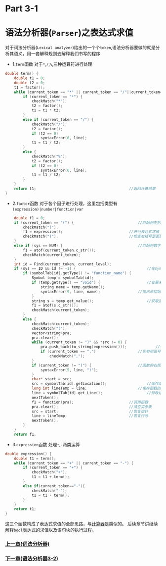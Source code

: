 # Part 3-1
# 语法分析器(`Parser`)之表达式求值
对于词法分析器(`Lexical analyzer`)给出的一个个`token`,语法分析器要做的就是分析其语义，用一套解释规则去解释我们书写的程序

* 1.`term`函数
对于`*`,`/`,`%`,三种运算符进行处理
```C
double term() {
	double t1 = 0; 
	double t2 = 0;
	t1 = factor();                                                               			//获取第一操作数
	while (current_token == "*" || current_token == "/"||current_token=="%") {
		if (current_token == "*") {
			checkMatch("*");
			t2 = factor();                                                           	//获取第2操作数
			t1 = t1 * t2;
		}
		else if (current_token == "/") {
			checkMatch("/");
			t2 = factor();                                                            	//获取第2操作数
			if (t2 == 0)                                                             	//除数不可以为0
				syntaxError(6, line);                                             	//抛出异常
			t1 = t1 / t2;
		}
		else {
			checkMatch("%");
			t2 = factor();                                                            	//获取第2操作数
			if (t2 == 0)                                                              	//除数不可以为0
				syntaxError(6, line);                                             	//抛出异常
			t1 = t1 / t2;
		}
	}
	return t1;											//返回计算结果
}
```
* 2.`factor`函数
对于各个因子进行处理，这里包括类型有`(expression)|number|function|var`
```C
	double f1 = 0;
	if (current_token == "(") {								//匹配到左括号
		checkMatch("(");
		f1 = expression();								//进行表达式求值
		checkMatch(")");								//检查右括号是否缺失
	}
	else if (sys == NUM) {									//匹配到数字
		f1 = atof(current_token.c_str());
		checkMatch(current_token);
	}
	int id = Find(current_token, current_level);						//判断是否为变量名
	if (sys == ID && id != -1) {								//在symbolTab中找到变量名
		if (symbolTab[id].getType() != "function_name") {
			Symbol temp = symbolTab[id];
			if (temp.getType() == "void") {						//变量未被初始化或者找不到变量
				string name = temp.getName();
				syntaxError(9, line, name);					//抛出未初始化异常
			}
			string s = temp.get_value();						//获取变量名的值
			f1 = atof(s.c_str());
			checkMatch(current_token);
		}
		else {                                                                       	//函数名
			checkMatch(current_token);
			checkMatch("(");
			vector<string>pra;
			pra.clear();
			while (current_token != ")" && *src != 0) {
				pra.push_back(to_string(expression()));				//保存实参
				if (current_token == ",")					//实参用逗号分割
					checkMatch(",");
			}
			if (current_token != ")") {						//函数的右括号是否缺失
				syntaxError(5, line, ")");                                 	//抛出异常
			}
			char* start = src;
			src = symbolTab[id].getLocation();					//保存函数的位置指针
			long int lineTemp = line;						//保存函数的所在行号
			line = symbolTab[id].get_Line();					//修改记录当前行号
			nextToken();
			f1 = function(pra);							//调用函数
			pra.clear();								//清空实参表
			src = start;								//恢复指针
			line = lineTemp;							//恢复行号
			nextToken();
		}
	}
	return f1;
```
* 3.`expression`函数
处理`+`,`-`两类运算
```C
double expression() {
	double t1 = term();
	while (current_token == "+" || current_token == "-") {
		if (current_token == "+") {
			checkMatch("+");
			t1 = t1 + term();
		}
		else if(current_token=="-"){
			checkMatch("-");
			t1 = t1 - term();
		}
	}
	return t1;
}
```
这三个函数构成了表达式求值的全部思路，与[计算器](https://github.com/djh-sudo/Calc)是类似的。
后续章节讲继续解释`bool`表达式的求值以及语句块的执行过程。

### [上一章(词法分析器)](https://github.com/djh-sudo/Interpreter/blob/main/Method/Chap3.md)

### [下一章(语法分析器3-2)](https://github.com/djh-sudo/Interpreter/blob/main/Method/Chap4.md)
